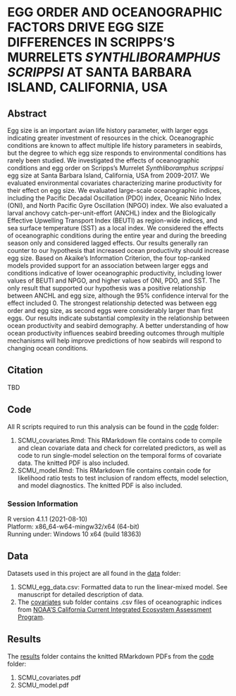 
<!-- README.md is generated from README.Rmd. Please edit that file -->

# EGG ORDER AND OCEANOGRAPHIC FACTORS DRIVE EGG SIZE DIFFERENCES IN SCRIPPS’S MURRELETS *SYNTHLIBORAMPHUS SCRIPPSI* AT SANTA BARBARA ISLAND, CALIFORNIA, USA

## Abstract

Egg size is an important avian life history parameter, with larger eggs indicating greater investment of resources in the chick. Oceanographic conditions are known to affect multiple life history parameters in seabirds, but the degree to which egg size responds to environmental conditions has rarely been studied. We investigated the effects of oceanographic conditions and egg order on Scripps’s Murrelet *Synthliboramphus scrippsi* egg size at Santa Barbara Island, California, USA from 2009-2017. We evaluated environmental covariates characterizing marine productivity for their effect on egg size. We evaluated large-scale oceanographic indices, including the Pacific Decadal Oscillation (PDO) index, Oceanic Niño Index (ONI), and North Pacific Gyre Oscillation (NPGO) index. We also evaluated a larval anchovy catch-per-unit-effort (ANCHL) index and the Biologically Effective Upwelling Transport Index (BEUTI) as region-wide indices, and sea surface temperature (SST) as a local index. We considered the effects of oceanographic conditions during the entire year and during the breeding season only and considered lagged effects. Our results generally ran counter to our hypothesis that increased ocean productivity should increase egg size. Based on Akaike’s Information Criterion, the four top-ranked models provided support for an association between larger eggs and conditions indicative of lower oceanographic productivity, including lower values of BEUTI and NPGO, and higher values of ONI, PDO, and SST. The only result that supported our hypothesis was a positive relationship between ANCHL and egg size, although the 95% confidence interval for the effect included 0. The strongest relationship detected was between egg order and egg size, as second eggs were considerably larger than first eggs. Our results indicate substantial complexity in the relationship between ocean productivity and seabird demography. A better understanding of how ocean productivity influences seabird breeding outcomes through multiple mechanisms will help improve predictions of how seabirds will respond to changing ocean conditions. 

## Citation

TBD

## Code
All R scripts required to run this analysis can be found in the [code](code) folder:

1.  SCMU\_covariates.Rmd: This RMarkdown file contains code to compile
    and clean covariate data and check for correlated predictors, as
    well as code to run single-model selection on the temporal forms of
    covariate data. The knitted PDF is also included.
2.  SCMU\_model.Rmd: This RMarkdown file contains contain code for
    likelihood ratio tests to test inclusion of random effects, model
    selection, and model diagnostics. The knitted PDF is also included.
    
### Session Information
R version 4.1.1 (2021-08-10)  
Platform: x86_64-w64-mingw32/x64 (64-bit)  
Running under: Windows 10 x64 (build 18363)  

## Data

Datasets used in this project are all found in the [data](data) folder:

1.  SCMU\_egg\_data.csv: Formatted data to run the linear-mixed model.
    See manuscript for detailed description of data.
2.  The [covariates](covariates) sub folder contains .csv files of
    oceanographic indices from [NOAA’S California Current Integrated
    Ecosystem Assessment
    Program](https://www.integratedecosystemassessment.noaa.gov/regions/california-current/cc-).

## Results
The [results](results) folder contains the knitted RMarkdown PDFs from the [code](code) folder:
1.  SCMU\_covariates.pdf
2.  SCMU\_model.pdf
